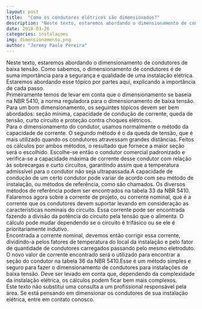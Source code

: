 ```yaml
---
layout: post
title:  "Como os condutores elétricos são dimensionados?"
description: "Neste texto, estaremos abordando o dimensionamento de condutores de baixa tensão[...]"
date: 2018-03-26
categories: instalaçoes
img: dimensionamento.png
author: "Jeremy Paule Pereira"
---
```


Neste texto, estaremos abordando o dimensionamento de condutores de baixa tensão. Como sabemos, o dimensionamento de condutores é de suma importância para a segurança e qualidade de uma instalação elétrica. Estaremos abordando esse tópico por partes aqui, explicando a importância de cada passo.											
	Primeiramente temos de levar em conta que o dimensionamento se baseia na NBR 5410, a norma reguladora para o dimensionamento de baixa tensão. Para um bom dimensionamento, os seguintes tópicos devem ser bem abordados: seção mínima, capacidade de condução de corrente, queda de tensão, curto circuito e proteção contra choques elétricos.				
	Para o dimensionamento do condutor, usamos normalmente o método da capacidade de corrente. O segundo método é o da queda de tensão, que é mais utilizado quando os condutores atravessam grandes distâncias. Feitos os cálculos por ambos métodos, o resultado que fornece a maior seção será o escolhido. Escolhe-se então o condutor comercial padronizado e verifica-se a capacidade máxima de corrente desse condutor com relação às sobrecargas e curto circuitos, garantindo assim que a temperatura admissível para o condutor não seja ultrapassada.A capacidade de condução de um certo condutor pode variar de acordo com seu método de instalação, ou métodos de referência, como são chamados. Os diversos métodos de referência podem ser encontrados na tabela 33 da NBR 5410.												
	Falaremos agora sobre a corrente de projeto, ou corrente nominal, que é a corrente que os condutores devem suportar levando em consideração as características nominais do circuito. Essa corrente pode ser encontrada fazendo a divisão da potência do circuito pela tensão que o alimenta. O cálculo pode mudar dependendo se o circuito é trifásico ou se ele é prioritariamente indutivo.																			
	Encontrada a corrente nominal, devemos então corrigir essa corrente, dividindo-a pelos fatores de temperatura do local da instalação e pelo fator de quantidade de condutores carregados passando pelo mesmo eletroduto. O novo valor de corrente encontrado será o utilizado para encontrar a seção do condutor na tabela 36 da NBR 5410.Esse é um método simples e seguro para fazer o dimensionamento de condutores para instalações de baixa tensão. Deve ser levado em conta que, dependendo da complexidade da instalação elétrica, os cálculos podem ficar bem mais complexos.																
	Este texto não substitui uma consulta a um profissional responsável pela área. Se está pensando em dimensionar os condutores de sua instalação elétrica, entre em contato conosco.
